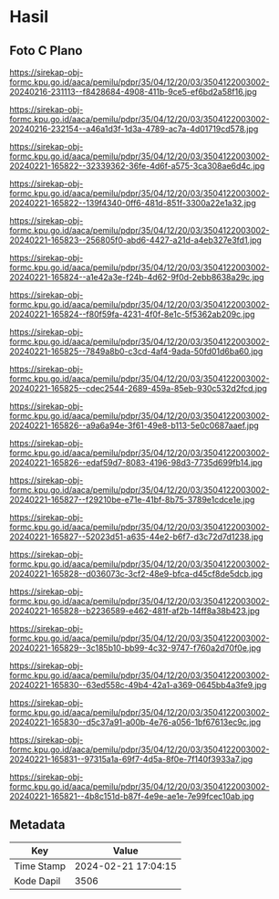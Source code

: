 # Hasil

## Foto C Plano

https://sirekap-obj-formc.kpu.go.id/aaca/pemilu/pdpr/35/04/12/20/03/3504122003002-20240216-231113--f8428684-4908-411b-9ce5-ef6bd2a58f16.jpg

https://sirekap-obj-formc.kpu.go.id/aaca/pemilu/pdpr/35/04/12/20/03/3504122003002-20240216-232154--a46a1d3f-1d3a-4789-ac7a-4d01719cd578.jpg

https://sirekap-obj-formc.kpu.go.id/aaca/pemilu/pdpr/35/04/12/20/03/3504122003002-20240221-165822--32339362-36fe-4d6f-a575-3ca308ae6d4c.jpg

https://sirekap-obj-formc.kpu.go.id/aaca/pemilu/pdpr/35/04/12/20/03/3504122003002-20240221-165822--139f4340-0ff6-481d-851f-3300a22e1a32.jpg

https://sirekap-obj-formc.kpu.go.id/aaca/pemilu/pdpr/35/04/12/20/03/3504122003002-20240221-165823--256805f0-abd6-4427-a21d-a4eb327e3fd1.jpg

https://sirekap-obj-formc.kpu.go.id/aaca/pemilu/pdpr/35/04/12/20/03/3504122003002-20240221-165824--a1e42a3e-f24b-4d62-9f0d-2ebb8638a29c.jpg

https://sirekap-obj-formc.kpu.go.id/aaca/pemilu/pdpr/35/04/12/20/03/3504122003002-20240221-165824--f80f59fa-4231-4f0f-8e1c-5f5362ab209c.jpg

https://sirekap-obj-formc.kpu.go.id/aaca/pemilu/pdpr/35/04/12/20/03/3504122003002-20240221-165825--7849a8b0-c3cd-4af4-9ada-50fd01d6ba60.jpg

https://sirekap-obj-formc.kpu.go.id/aaca/pemilu/pdpr/35/04/12/20/03/3504122003002-20240221-165825--cdec2544-2689-459a-85eb-930c532d2fcd.jpg

https://sirekap-obj-formc.kpu.go.id/aaca/pemilu/pdpr/35/04/12/20/03/3504122003002-20240221-165826--a9a6a94e-3f61-49e8-b113-5e0c0687aaef.jpg

https://sirekap-obj-formc.kpu.go.id/aaca/pemilu/pdpr/35/04/12/20/03/3504122003002-20240221-165826--edaf59d7-8083-4196-98d3-7735d699fb14.jpg

https://sirekap-obj-formc.kpu.go.id/aaca/pemilu/pdpr/35/04/12/20/03/3504122003002-20240221-165827--f29210be-e71e-41bf-8b75-3789e1cdce1e.jpg

https://sirekap-obj-formc.kpu.go.id/aaca/pemilu/pdpr/35/04/12/20/03/3504122003002-20240221-165827--52023d51-a635-44e2-b6f7-d3c72d7d1238.jpg

https://sirekap-obj-formc.kpu.go.id/aaca/pemilu/pdpr/35/04/12/20/03/3504122003002-20240221-165828--d036073c-3cf2-48e9-bfca-d45cf8de5dcb.jpg

https://sirekap-obj-formc.kpu.go.id/aaca/pemilu/pdpr/35/04/12/20/03/3504122003002-20240221-165828--b2236589-e462-481f-af2b-14ff8a38b423.jpg

https://sirekap-obj-formc.kpu.go.id/aaca/pemilu/pdpr/35/04/12/20/03/3504122003002-20240221-165829--3c185b10-bb99-4c32-9747-f760a2d70f0e.jpg

https://sirekap-obj-formc.kpu.go.id/aaca/pemilu/pdpr/35/04/12/20/03/3504122003002-20240221-165830--63ed558c-49b4-42a1-a369-0645bb4a3fe9.jpg

https://sirekap-obj-formc.kpu.go.id/aaca/pemilu/pdpr/35/04/12/20/03/3504122003002-20240221-165830--d5c37a91-a00b-4e76-a056-1bf67613ec9c.jpg

https://sirekap-obj-formc.kpu.go.id/aaca/pemilu/pdpr/35/04/12/20/03/3504122003002-20240221-165831--97315a1a-69f7-4d5a-8f0e-7f140f3933a7.jpg

https://sirekap-obj-formc.kpu.go.id/aaca/pemilu/pdpr/35/04/12/20/03/3504122003002-20240221-165821--4b8c151d-b87f-4e9e-ae1e-7e99fcec10ab.jpg


## Metadata

| Key        | Value               |
| ---------- | ------------------- |
| Time Stamp | 2024-02-21 17:04:15 |
| Kode Dapil | 3506                |



